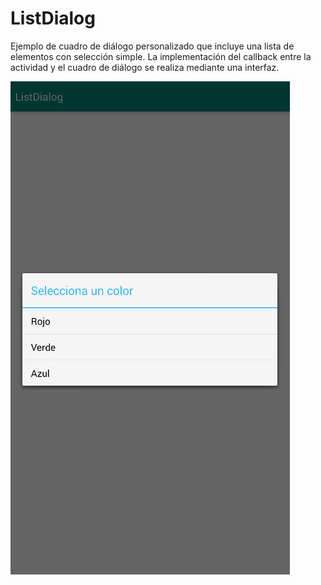 # ListDialog

Ejemplo de cuadro de diálogo personalizado que incluye una lista de elementos con selección simple. La implementación del callback entre la actividad y el cuadro de diálogo se realiza mediante una interfaz.

![Captura del diseño de la interfaz](https://raw.githubusercontent.com/pmdmdam2/ListDialog/master/app/src/main/assets/dialog1.png)
